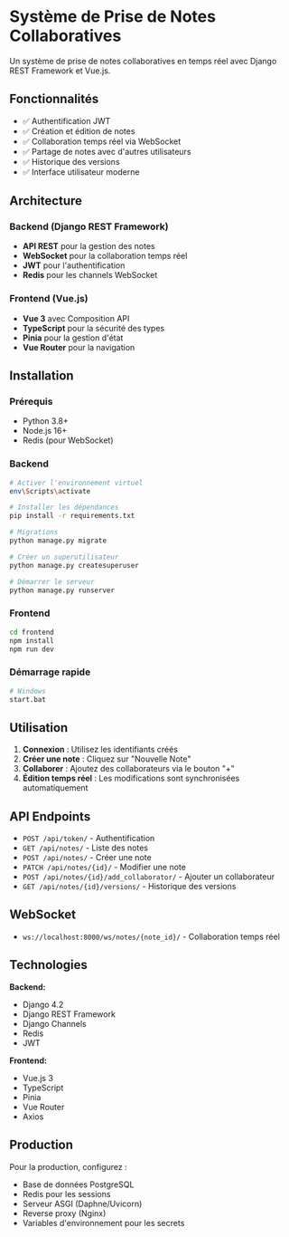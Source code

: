 # Système de Prise de Notes Collaboratives

Un système de prise de notes collaboratives en temps réel avec Django REST Framework et Vue.js.

## Fonctionnalités

- ✅ Authentification JWT
- ✅ Création et édition de notes
- ✅ Collaboration temps réel via WebSocket
- ✅ Partage de notes avec d'autres utilisateurs
- ✅ Historique des versions
- ✅ Interface utilisateur moderne

## Architecture

### Backend (Django REST Framework)
- **API REST** pour la gestion des notes
- **WebSocket** pour la collaboration temps réel
- **JWT** pour l'authentification
- **Redis** pour les channels WebSocket

### Frontend (Vue.js)
- **Vue 3** avec Composition API
- **TypeScript** pour la sécurité des types
- **Pinia** pour la gestion d'état
- **Vue Router** pour la navigation

## Installation

### Prérequis
- Python 3.8+
- Node.js 16+
- Redis (pour WebSocket)

### Backend
```bash
# Activer l'environnement virtuel
env\Scripts\activate

# Installer les dépendances
pip install -r requirements.txt

# Migrations
python manage.py migrate

# Créer un superutilisateur
python manage.py createsuperuser

# Démarrer le serveur
python manage.py runserver
```

### Frontend
```bash
cd frontend
npm install
npm run dev
```

### Démarrage rapide
```bash
# Windows
start.bat
```

## Utilisation

1. **Connexion** : Utilisez les identifiants créés
2. **Créer une note** : Cliquez sur "Nouvelle Note"
3. **Collaborer** : Ajoutez des collaborateurs via le bouton "+"
4. **Édition temps réel** : Les modifications sont synchronisées automatiquement

## API Endpoints

- `POST /api/token/` - Authentification
- `GET /api/notes/` - Liste des notes
- `POST /api/notes/` - Créer une note
- `PATCH /api/notes/{id}/` - Modifier une note
- `POST /api/notes/{id}/add_collaborator/` - Ajouter un collaborateur
- `GET /api/notes/{id}/versions/` - Historique des versions

## WebSocket

- `ws://localhost:8000/ws/notes/{note_id}/` - Collaboration temps réel

## Technologies

**Backend:**
- Django 4.2
- Django REST Framework
- Django Channels
- Redis
- JWT

**Frontend:**
- Vue.js 3
- TypeScript
- Pinia
- Vue Router
- Axios

## Production

Pour la production, configurez :
- Base de données PostgreSQL
- Redis pour les sessions
- Serveur ASGI (Daphne/Uvicorn)
- Reverse proxy (Nginx)
- Variables d'environnement pour les secrets